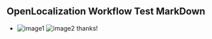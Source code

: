 ## OpenLocalization Workflow Test MarkDown
* ![image1](.\02b1f713-0b05-40c7-a570-f3aa6d4e856f.PNG)   ![image2](.\b7340734-6b48-436e-b582-4eafc6bf9ba9.png) 
thanks!